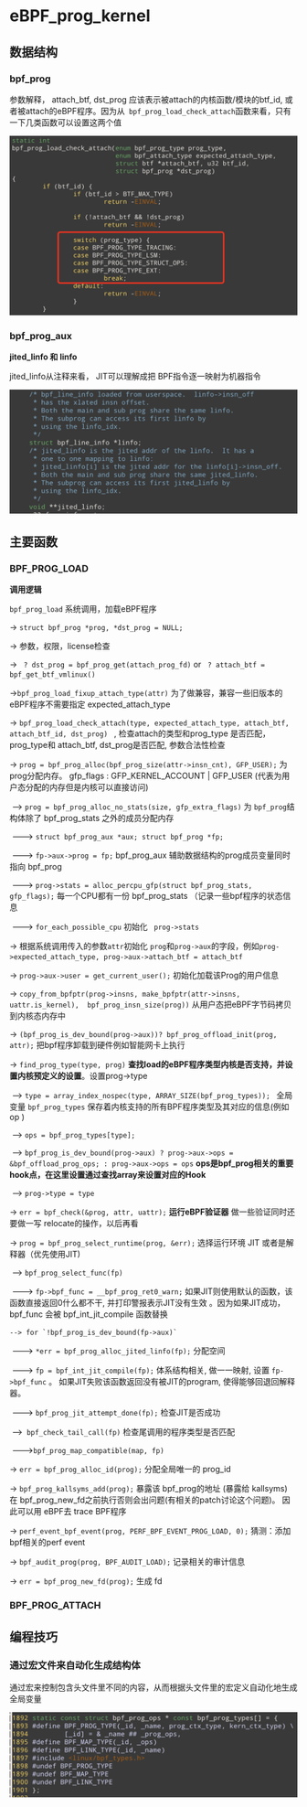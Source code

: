 # eBPF_prog_kernel 

## 数据结构

### **bpf_prog**

参数解释， attach_btf, dst_prog 应该表示被attach的内核函数/模块的btf_id, 或者被attach的eBPF程序。因为从` bpf_prog_load_check_attach`函数来看，只有一下几类函数可以设置这两个值

![image-20221102213705213](eBPF_prog_kernel.assets/image-20221102213705213.png)

### bpf_prog_aux 

**jited_linfo 和 linfo** 

jited_linfo从注释来看， JIT可以理解成把 BPF指令逐一映射为机器指令

![image-20221103163709300](eBPF_prog_kernel.assets/image-20221103163709300.png)

## 主要函数

### BPF_PROG_LOAD

**调用逻辑**

`bpf_prog_load`  系统调用，加载eBPF程序

-> `struct bpf_prog *prog, *dst_prog = NULL;`

-> 参数，权限，license检查

->   ` ? dst_prog = bpf_prog_get(attach_prog_fd)`  or ` ? attach_btf = bpf_get_btf_vmlinux()`

->`bpf_prog_load_fixup_attach_type(attr)` 为了做兼容，兼容一些旧版本的eBPF程序不需要指定 expected_attach_type

-> `bpf_prog_load_check_attach(type, expected_attach_type, attach_btf, attach_btf_id, dst_prog) `  , 检查attach的类型和prog_type 是否匹配，prog_type和 attach_btf, dst_prog是否匹配, 参数合法性检查

-> `prog = bpf_prog_alloc(bpf_prog_size(attr->insn_cnt), GFP_USER);`   为prog分配内存。 gfp_flags : GFP_KERNEL_ACCOUNT |  GFP_USER (代表为用户态分配的内存但是内核可以直接访问)

​	--> `prog = bpf_prog_alloc_no_stats(size, gfp_extra_flags)`   为 `bpf_prog`结构体除了 bpf_prog_stats 之外的成员分配内存

​		--->  `struct bpf_prog_aux *aux; struct bpf_prog *fp;`

​		---> `fp->aux->prog = fp;`  bpf_prog_aux 辅助数据结构的prog成员变量同时指向 bpf_prog

​		---> `prog->stats = alloc_percpu_gfp(struct bpf_prog_stats, gfp_flags);`    每一个CPU都有一份 bpf_prog_stats （记录一些bpf程序的状态信息

​        ---> `for_each_possible_cpu` 初始化 ` prog->stats`

-> 根据系统调用传入的参数`attr`初始化 `prog`和`prog->aux`的字段，例如`prog->expected_attach_type, prog->aux->attach_btf = attach_btf`

-> `prog->aux->user = get_current_user();`  初始化加载该Prog的用户信息

-> `copy_from_bpfptr(prog->insns, make_bpfptr(attr->insns, uattr.is_kernel),  bpf_prog_insn_size(prog))`  从用户态把eBPF字节码拷贝到内核态内存中

-> `(bpf_prog_is_dev_bound(prog->aux))? bpf_prog_offload_init(prog, attr);`  把bpf程序卸载到硬件例如智能网卡上执行

-> `find_prog_type(type, prog)` **查找load的eBPF程序类型内核是否支持，并设置内核预定义的设置**。设置prog->type

​	--> `type = array_index_nospec(type, ARRAY_SIZE(bpf_prog_types)); `  全局变量 `bpf_prog_types` 保存着内核支持的所有BPF程序类型及其对应的信息(例如 op )

​	--> `ops = bpf_prog_types[type];`  

​    --> `bpf_prog_is_dev_bound(prog->aux) ? prog->aux->ops = &bpf_offload_prog_ops; : prog->aux->ops = ops` **ops是bpf_prog相关的重要hook点，在这里设置通过查找array来设置对应的Hook** 

​	--> `prog->type = type`

-> `err = bpf_check(&prog, attr, uattr);` **运行eBPF验证器** 做一些验证同时还要做一写 relocate的操作，以后再看

-> `prog = bpf_prog_select_runtime(prog, &err);` 选择运行环境 JIT 或者是解释器（优先使用JIT)

​	--> `bpf_prog_select_func(fp)` 

​		---> `fp->bpf_func = __bpf_prog_ret0_warn;`  如果JIT则使用默认的函数，该函数直接返回0什么都不干, 并打印警报表示JIT没有生效 。因为如果JIT成功， bpf_func 会被 bpf_int_jit_compile 函数替换

 	--> for `!bpf_prog_is_dev_bound(fp->aux)`

​	    --->  `*err = bpf_prog_alloc_jited_linfo(fp);` 分配空间

​		---> `fp = bpf_int_jit_compile(fp);`  体系结构相关, 做一一映射,  设置 `fp->bpf_func` 。 如果JIT失败该函数返回没有被JIT的program, 使得能够回退回解释器。

​		---> `bpf_prog_jit_attempt_done(fp);` 检查JIT是否成功

​    -->` bpf_check_tail_call(fp)` 检查尾调用的程序类型是否匹配

​		--->`bpf_prog_map_compatible(map, fp)` 

-> `err = bpf_prog_alloc_id(prog);` 分配全局唯一的 prog_id 

-> `bpf_prog_kallsyms_add(prog);`  暴露该 bpf_prog的地址 (暴露给 kallsyms) 在 bpf_prog_new_fd之前执行否则会出问题(有相关的patch讨论这个问题)。 因此可以用 eBPF去 trace BPF程序

-> `perf_event_bpf_event(prog, PERF_BPF_EVENT_PROG_LOAD, 0);` 猜测：添加bpf相关的perf event

-> `bpf_audit_prog(prog, BPF_AUDIT_LOAD);` 记录相关的审计信息

-> `err = bpf_prog_new_fd(prog);` 生成 fd 

### BPF_PROG_ATTACH



## 编程技巧

### 通过宏文件来自动化生成结构体

通过宏来控制包含头文件里不同的内容，从而根据头文件里的宏定义自动化地生成全局变量

![image-20221103161824697](eBPF_prog_kernel.assets/image-20221103161824697.png)

